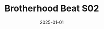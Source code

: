---
layout: track
title: Brotherhood Beat S02
permalink: /tracks/brotherhood-beat-s02/
description: "A StudioRich lo-fi track."
image: /assets/covers/brotherhood-beat-s02.webp
date: 2025-01-01
duration: "99.77"
album: "Stranger Vibes"
mood: [Chill]
genre: [lo-fi, indie, chill]
---